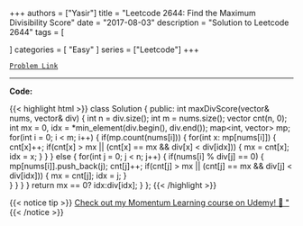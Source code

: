 
+++
authors = ["Yasir"]
title = "Leetcode 2644: Find the Maximum Divisibility Score"
date = "2017-08-03"
description = "Solution to Leetcode 2644"
tags = [
    
]
categories = [
    "Easy"
]
series = ["Leetcode"]
+++



[`Problem Link`](https://leetcode.com/problems/find-the-maximum-divisibility-score/description/)

---

**Code:**

{{< highlight html >}}
class Solution {
public:
    int maxDivScore(vector<int>& nums, vector<int>& div) {
        int n = div.size();
        int m = nums.size();
        vector<int> cnt(n, 0);
        int mx = 0, idx = *min_element(div.begin(), div.end());
        map<int, vector<int>> mp;
        for(int i = 0; i < m; i++) {
            if(mp.count(nums[i])) {
                for(int x: mp[nums[i]]) {
                    cnt[x]++;
                    if(cnt[x] > mx || (cnt[x] == mx && div[x] < div[idx])) {
                        mx = cnt[x];
                        idx = x;
                    }
                }
            } else {
                for(int j = 0; j < n; j++) {
                    if(nums[i] % div[j] == 0) {
                        mp[nums[i]].push_back(j);
                        cnt[j]++;
                        if(cnt[j] > mx || (cnt[j] == mx && div[j] < div[idx])) {
                            mx = cnt[j];
                            idx = j;
                        }                        
                    }
                }
            }
        }
        return mx == 0? idx:div[idx];
    }
};
{{< /highlight >}}


{{< notice tip >}}
[Check out my Momentum Learning course on Udemy! 🚀 "](https://www.udemy.com/course/blind-75-the-data-structures-and-algorithms-essentials/)
{{< /notice >}}

